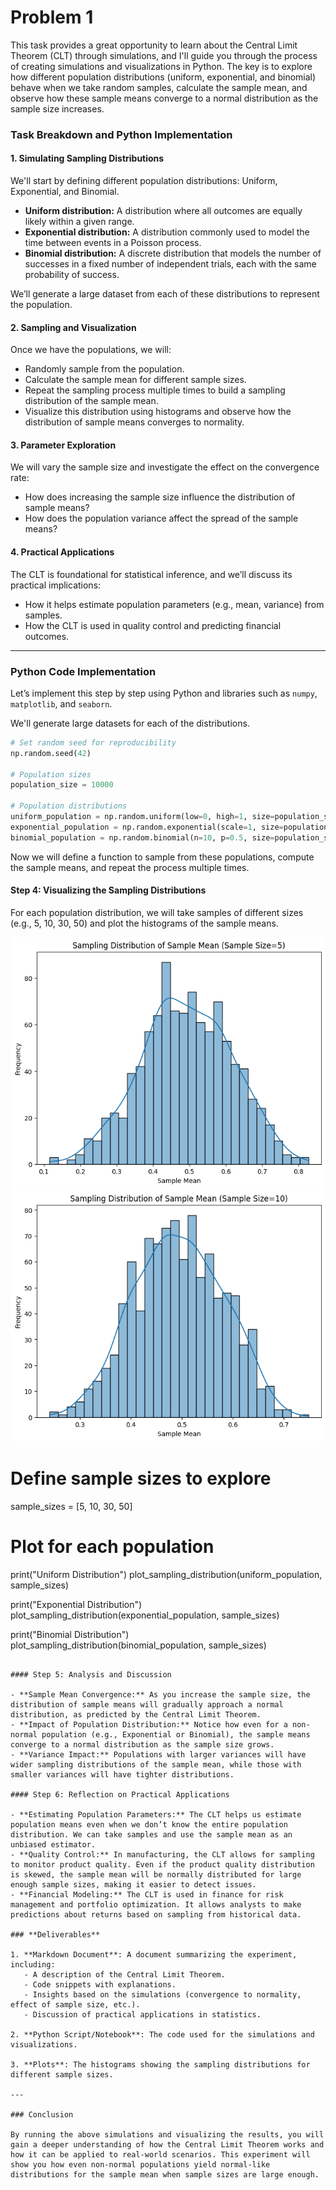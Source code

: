 # Problem 1
This task provides a great opportunity to learn about the Central Limit Theorem (CLT) through simulations, and I'll guide you through the process of creating simulations and visualizations in Python. The key is to explore how different population distributions (uniform, exponential, and binomial) behave when we take random samples, calculate the sample mean, and observe how these sample means converge to a normal distribution as the sample size increases.

### Task Breakdown and Python Implementation

#### 1. **Simulating Sampling Distributions**

We'll start by defining different population distributions: Uniform, Exponential, and Binomial.

- **Uniform distribution:** A distribution where all outcomes are equally likely within a given range.
- **Exponential distribution:** A distribution commonly used to model the time between events in a Poisson process.
- **Binomial distribution:** A discrete distribution that models the number of successes in a fixed number of independent trials, each with the same probability of success.

We’ll generate a large dataset from each of these distributions to represent the population.

#### 2. **Sampling and Visualization**

Once we have the populations, we will:
- Randomly sample from the population.
- Calculate the sample mean for different sample sizes.
- Repeat the sampling process multiple times to build a sampling distribution of the sample mean.
- Visualize this distribution using histograms and observe how the distribution of sample means converges to normality.

#### 3. **Parameter Exploration**

We will vary the sample size and investigate the effect on the convergence rate:
- How does increasing the sample size influence the distribution of sample means?
- How does the population variance affect the spread of the sample means?

#### 4. **Practical Applications**

The CLT is foundational for statistical inference, and we’ll discuss its practical implications:
- How it helps estimate population parameters (e.g., mean, variance) from samples.
- How the CLT is used in quality control and predicting financial outcomes.

---

### **Python Code Implementation**

Let’s implement this step by step using Python and libraries such as `numpy`, `matplotlib`, and `seaborn`.


We'll generate large datasets for each of the distributions.

```python
# Set random seed for reproducibility
np.random.seed(42)

# Population sizes
population_size = 10000

# Population distributions
uniform_population = np.random.uniform(low=0, high=1, size=population_size)
exponential_population = np.random.exponential(scale=1, size=population_size)
binomial_population = np.random.binomial(n=10, p=0.5, size=population_size)
```

Now we will define a function to sample from these populations, compute the sample means, and repeat the process multiple times.


#### Step 4: Visualizing the Sampling Distributions

For each population distribution, we will take samples of different sizes (e.g., 5, 10, 30, 50) and plot the histograms of the sample means.

![alt text](image.png)
![alt text](image-1.png)

# Define sample sizes to explore
sample_sizes = [5, 10, 30, 50]

# Plot for each population
print("Uniform Distribution")
plot_sampling_distribution(uniform_population, sample_sizes)

print("Exponential Distribution")
plot_sampling_distribution(exponential_population, sample_sizes)

print("Binomial Distribution")
plot_sampling_distribution(binomial_population, sample_sizes)
```

#### Step 5: Analysis and Discussion

- **Sample Mean Convergence:** As you increase the sample size, the distribution of sample means will gradually approach a normal distribution, as predicted by the Central Limit Theorem.
- **Impact of Population Distribution:** Notice how even for a non-normal population (e.g., Exponential or Binomial), the sample means converge to a normal distribution as the sample size grows.
- **Variance Impact:** Populations with larger variances will have wider sampling distributions of the sample mean, while those with smaller variances will have tighter distributions.

#### Step 6: Reflection on Practical Applications

- **Estimating Population Parameters:** The CLT helps us estimate population means even when we don’t know the entire population distribution. We can take samples and use the sample mean as an unbiased estimator.
- **Quality Control:** In manufacturing, the CLT allows for sampling to monitor product quality. Even if the product quality distribution is skewed, the sample mean will be normally distributed for large enough sample sizes, making it easier to detect issues.
- **Financial Modeling:** The CLT is used in finance for risk management and portfolio optimization. It allows analysts to make predictions about returns based on sampling from historical data.

### **Deliverables**

1. **Markdown Document**: A document summarizing the experiment, including:
   - A description of the Central Limit Theorem.
   - Code snippets with explanations.
   - Insights based on the simulations (convergence to normality, effect of sample size, etc.).
   - Discussion of practical applications in statistics.

2. **Python Script/Notebook**: The code used for the simulations and visualizations.

3. **Plots**: The histograms showing the sampling distributions for different sample sizes.

---

### Conclusion

By running the above simulations and visualizing the results, you will gain a deeper understanding of how the Central Limit Theorem works and how it can be applied to real-world scenarios. This experiment will show you how even non-normal populations yield normal-like distributions for the sample mean when sample sizes are large enough.
